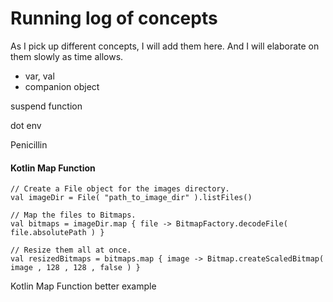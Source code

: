 # Running log of concepts

As I pick up different concepts, I will add them here. And I will elaborate on them slowly as time allows.



* var, val
* companion object



suspend function

dot env

Penicillin



#### Kotlin Map Function

```text
// Create a File object for the images directory.
val imageDir = File( "path_to_image_dir" ).listFiles()

// Map the files to Bitmaps.
val bitmaps = imageDir.map { file -> BitmapFactory.decodeFile( file.absolutePath ) }

// Resize them all at once.
val resizedBitmaps = bitmaps.map { image -> Bitmap.createScaledBitmap( image , 128 , 128 , false ) }
```

Kotlin Map Function better example



